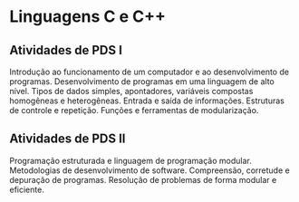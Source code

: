 # Linguagens C e C++

## Atividades de PDS I
Introdução ao funcionamento de um computador e ao desenvolvimento de programas. Desenvolvimento de programas em uma linguagem de alto nível. Tipos de dados simples, apontadores, variáveis compostas homogêneas e heterogêneas. Entrada e saída de informações. Estruturas de controle e repetição. Funções e ferramentas de modularização.

## Atividades de PDS II
Programação estruturada e linguagem de programação modular. Metodologias de desenvolvimento de software. Compreensão, corretude e depuração de programas. Resolução de problemas de forma modular e eficiente.
